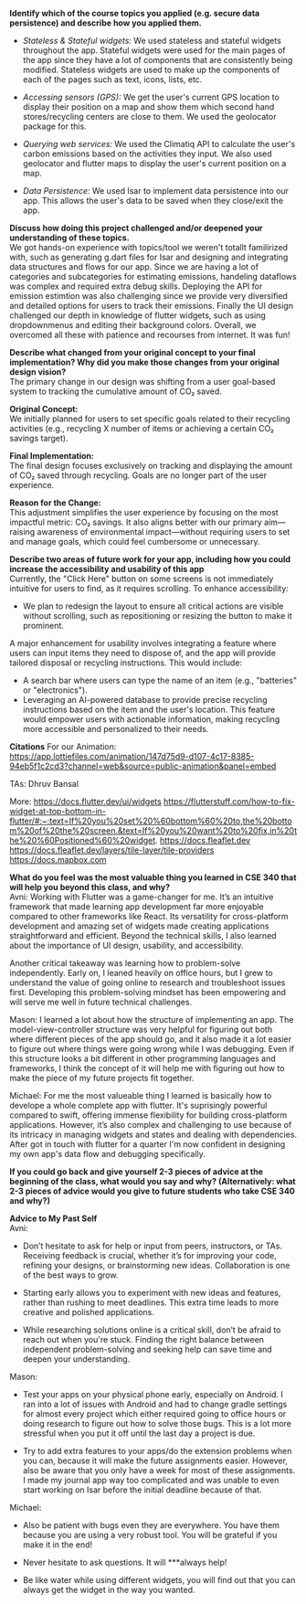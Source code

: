 **Identify which of the course topics you applied (e.g. secure data persistence) and describe how you applied them.**  
- *Stateless & Stateful widgets:* We used stateless and stateful widgets throughout the app. Stateful widgets were used for the main pages of the app since they have a lot of components that are consistently being modified. Stateless widgets are used to make up the components of each of the pages such as text, icons, lists, etc.

- *Accessing sensors (GPS):* We get the user's current GPS location to display their position on a map and show them which second hand stores/recycling centers are close to them. We used the geolocator package for this.

- *Querying web services:* We used the Climatiq API to calculate the user's carbon emissions based on the activities they input. We also used geolocator and flutter maps to display the user's current position on a map. 

- *Data Persistence:* We used Isar to implement data persistence into our app. This allows the user's data to be saved when they close/exit the app. 


**Discuss how doing this project challenged and/or deepened your understanding of these topics.**  
We got hands-on experience with topics/tool we weren't totallt familirized with, such as generating g.dart files for Isar and 
designing and integrating data structures and flows for our app. Since we are having a lot of categories and subcategories for
estimating emissions, handeling dataflows was complex and required extra debug skills. Deploying the API for emission estimtion was also challenging since we provide very diversified and detailed options for users to track their emissions. Finally the UI design challenged our
depth in knowledge of flutter widgets, such as using dropdownmenus and editing their background colors. Overall, we overcomed all these
with patience and recourses from internet. It was fun!

**Describe what changed from your original concept to your final implementation? Why did you make those changes from your original design vision?**  
The primary change in our design was shifting from a user goal-based system to tracking the cumulative amount of CO₂ saved.

**Original Concept:**  
We initially planned for users to set specific goals related to their recycling activities (e.g., recycling X number of items or achieving a certain CO₂ savings target).

**Final Implementation:**  
The final design focuses exclusively on tracking and displaying the amount of CO₂ saved through recycling. Goals are no longer part of the user experience.

**Reason for the Change:**  
This adjustment simplifies the user experience by focusing on the most impactful metric: CO₂ savings. It also aligns better with our primary aim—raising awareness of environmental impact—without requiring users to set and manage goals, which could feel cumbersome or unnecessary.

**Describe two areas of future work for your app, including how you could increase the accessibility and usability of this app**  
Currently, the "Click Here" button on some screens is not immediately intuitive for users to find, as it requires scrolling. To enhance accessibility:
- We plan to redesign the layout to ensure all critical actions are visible without scrolling, such as repositioning or resizing the button to make it prominent.

A major enhancement for usability involves integrating a feature where users can input items they need to dispose of, and the app will provide tailored disposal or recycling instructions. This would include:
- A search bar where users can type the name of an item (e.g., "batteries" or "electronics").
- Leveraging an AI-powered database to provide precise recycling instructions based on the item and the user's location. This feature would empower users with actionable information, making recycling more accessible and personalized to their needs.

**Citations**
For our Animation: 
https://app.lottiefiles.com/animation/147d75d9-d107-4c17-8385-94eb5f1c2cd3?channel=web&source=public-animation&panel=embed

TAs:
Dhruv Bansal

More: 
https://docs.flutter.dev/ui/widgets
https://flutterstuff.com/how-to-fix-widget-at-top-bottom-in-flutter/#:~:text=If%20you%20set%20%60bottom%60%20to,the%20bottom%20of%20the%20screen.&text=If%20you%20want%20to%20fix,in%20the%20%60Positioned%60%20widget.
https://docs.fleaflet.dev
https://docs.fleaflet.dev/layers/tile-layer/tile-providers
https://docs.mapbox.com


**What do you feel was the most valuable thing you learned in CSE 340 that will help you beyond this class, and why?**  
Avni: Working with Flutter was a game-changer for me. It’s an intuitive framework that made learning app development far more enjoyable compared to other frameworks like React. Its versatility for cross-platform development and amazing set of widgets made creating applications straightforward and efficient. Beyond the technical skills, I also learned about the importance of UI design, usability, and accessibility.

Another critical takeaway was learning how to problem-solve independently. Early on, I leaned heavily on office hours, but I grew to understand the value of going online to research and troubleshoot issues first. Developing this problem-solving mindset has been empowering and will serve me well in future technical challenges.

Mason: I learned a lot about how the structure of implementing an app. The model-view-controller structure was very helpful for figuring out both where different pieces of the app should go, and it also made it a lot easier to figure out where things were going wrong while I was debugging. Even if this structure looks a bit different in other programming languages and frameworks, I think the concept of it will help me with figuring out how to make the piece of my future projects fit together.

Michael: For me the most valueable thing I learned is basically how to develope a whole complete app with flutter. It's suprisingly powerful
compared to swift, offering immense flexibility for building cross-platform applications. However, it’s also complex and challenging to use because of its intricacy in managing widgets and states and dealing with dependencies. After got in touch with flutter for a quarter I'm now confident in designing my own app's data flow and debugging specifically.

**If you could go back and give yourself 2-3 pieces of advice at the beginning of the class, what would you say and why? (Alternatively: what 2-3 pieces of advice would you give to future students who take CSE 340 and why?)**

**Advice to My Past Self**  
Avni: 
- Don’t hesitate to ask for help or input from peers, instructors, or TAs. Receiving feedback is crucial, whether it’s for improving your code, refining your designs, or brainstorming new ideas. Collaboration is one of the best ways to grow.
  
- Starting early allows you to experiment with new ideas and features, rather than rushing to meet deadlines. This extra time leads to more creative and polished applications.
  
- While researching solutions online is a critical skill, don’t be afraid to reach out when you're stuck. Finding the right balance between independent problem-solving and seeking help can save time and deepen your understanding.

Mason:
- Test your apps on your physical phone early, especially on Android. I ran into a lot of issues with Android and had to change gradle settings for almost every project which either required going to office hours or doing research to figure out how to solve those bugs. This is a lot more stressful when you put it off until the last day a project is due.

- Try to add extra features to your apps/do the extension problems when you can, because it will make the future assignments easier. However, also be aware that you only have a week for most of these assignments. I made my journal app way too complicated and was unable to even start working on Isar before the initial deadline because of that.

Michael:
- Also be patient with bugs even they are everywhere. You have them because you are using a very robust tool. You will be grateful if
you make it in the end!

- Never hesitate to ask questions. It will ***always help!

- Be like water while using different widgets, you will find out that you can always get the widget in the way you wanted.
